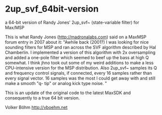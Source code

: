 # 2up_svf_64bit-version
a 64-bit version of Randy Jones' 2up_svf~ (state-variable filter) for Max/MSP

This is what Randy Jones (http://madronalabs.com) said on a MaxMSP forum entry in 2007 about it:
"Awhile back (2001?) I was looking for nice sounding filters for MSP and ran across the SVF algorithm described by Hal Chamberlin. 
I implemented a version of this algorithm with 2x oversampling and added a one-pole filter which seemed to beef up the bass at high Q 
somewhat. I think jhno took out some of my weird additions to make a less CPU-intensive version for the MSP distribution.
Also 2up_svf~ samples its Q and frequency control signals, if connected, every 16 samples rather than every signal vector. 16 samples was the most I could get away with and still make a smooth "q- tip" or analog kick type noise.
"




This is an update of the original code to the latest MaxSDK and consequently to a true 64 bit version.

Volker Böhm
http://vboehm.net

